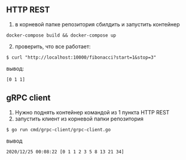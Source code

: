 ## HTTP REST
1) в корневой папке репозитория сбилдить и запустить контейнер
```
docker-compose build && docker-compose up
```

2) проверить, что все работает:
```
$ curl "http://localhost:10000/fibonacci?start=1&stop=3"
```

вывод:
```
[0 1 1]
```

## gRPC client
1) Нужно поднять контейнер командой из 1 пункта HTTP REST
2) запустить клиент из корневой папки репозитория
```
$ go run cmd/grpc-client/grpc-client.go
```

вывод
```
2020/12/25 00:08:22 [0 1 1 2 3 5 8 13 21 34]
```